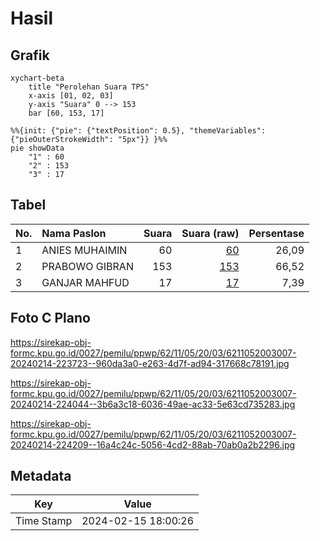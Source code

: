 # Hasil

## Grafik

```mermaid
xychart-beta
    title "Perolehan Suara TPS"
    x-axis [01, 02, 03]
    y-axis "Suara" 0 --> 153
    bar [60, 153, 17]
```

```mermaid
%%{init: {"pie": {"textPosition": 0.5}, "themeVariables": {"pieOuterStrokeWidth": "5px"}} }%%
pie showData
    "1" : 60
    "2" : 153
    "3" : 17
```

## Tabel

| No. | Nama Paslon    | Suara | Suara (raw) | Persentase |
|:--- |:-------------- | -----:| -----------:| ----------:|
| 1   | ANIES MUHAIMIN | 60    | [60][p-1]   | 26,09      |
| 2   | PRABOWO GIBRAN | 153   | [153][p-2]  | 66,52      |
| 3   | GANJAR MAHFUD  | 17    | [17][p-3]   | 7,39       |


[p-1]: https://github.com/gigit-pemilu/pemilu-2024-62-kalimantan-tengah/blob/main/pilpres/hitung-suara/sub/62-kalimantan-tengah/sub/11-pulang-pisau/sub/05-kahayan-hilir/sub/2003-mantaren-i/sub/007-tps/sub/paslon-1.txt
[p-2]: https://github.com/gigit-pemilu/pemilu-2024-62-kalimantan-tengah/blob/main/pilpres/hitung-suara/sub/62-kalimantan-tengah/sub/11-pulang-pisau/sub/05-kahayan-hilir/sub/2003-mantaren-i/sub/007-tps/sub/paslon-2.txt
[p-3]: https://github.com/gigit-pemilu/pemilu-2024-62-kalimantan-tengah/blob/main/pilpres/hitung-suara/sub/62-kalimantan-tengah/sub/11-pulang-pisau/sub/05-kahayan-hilir/sub/2003-mantaren-i/sub/007-tps/sub/paslon-3.txt

## Foto C Plano

https://sirekap-obj-formc.kpu.go.id/0027/pemilu/ppwp/62/11/05/20/03/6211052003007-20240214-223723--960da3a0-e263-4d7f-ad94-317668c78191.jpg

https://sirekap-obj-formc.kpu.go.id/0027/pemilu/ppwp/62/11/05/20/03/6211052003007-20240214-224044--3b6a3c18-6036-49ae-ac33-5e63cd735283.jpg

https://sirekap-obj-formc.kpu.go.id/0027/pemilu/ppwp/62/11/05/20/03/6211052003007-20240214-224209--16a4c24c-5056-4cd2-88ab-70ab0a2b2296.jpg


## Metadata

| Key        | Value               |
| ---------- | ------------------- |
| Time Stamp | 2024-02-15 18:00:26 |




